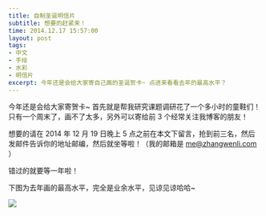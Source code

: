 ```yaml
---
title: 自制圣诞明信片
subtitle: 想要的赶紧来！
time: 2014.12.17 15:57:00
layout: post
tags:
- 中文
- 手绘
- 水彩
- 明信片
excerpt: 今年还是会给大家寄自己画的圣诞贺卡~ 点进来看看去年的最高水平？
---
```


今年还是会给大家寄贺卡~ 首先就是帮我研究课题调研花了一个多小时的童鞋们！只有一个周末了，画不了太多，另外可以寄给前 3 个经常关注我博客的朋友！

想要的请在 2014 年 12 月 19 日晚上 5 点之前在本文下留言，抢到前三名，然后发邮件告诉你的地址邮编，然后就坐等啦！（我的邮箱是 me@zhangwenli.com ）

错过的就要等一年啦！

下图为去年画的最高水平，完全是业余水平，见谅见谅哈哈~

<img class="single-img" src="{{ site.url }}/img/loading.gif" data-src="http://imglf1.ph.126.net/JKfkMtDNGCAX5LTtOwSNzg==/6599280884539974715.jpg" />
